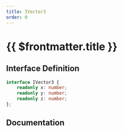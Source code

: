 ```yaml
---
title: IVector3
order: 0
---
```


# {{ $frontmatter.title }}

## Interface Definition

```ts
interface IVector3 {
    readonly x: number;
    readonly y: number;
    readonly z: number;
};
```

## Documentation

<!--@include: ./parts/iVector3.md-->
